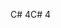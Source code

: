 <span data-ttu-id="2710e-101">C# 4</span><span class="sxs-lookup"><span data-stu-id="2710e-101">C# 4</span></span>
